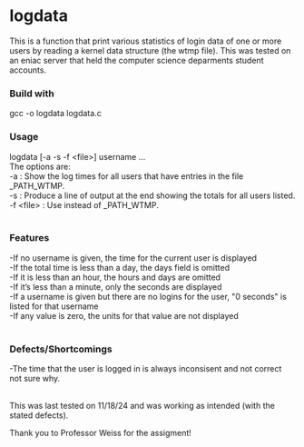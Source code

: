 # logdata
This is a function that print various statistics of login data of one or more users by reading a kernel data structure (the wtmp file). This was tested on an eniac server that held the computer science deparments student accounts.

### Build with
gcc -o logdata logdata.c

### Usage 
logdata \[-a -s -f \<file\>\] username ...
<br>
The options are: <br>
-a : Show the log times for all users that have entries in the file _PATH_WTMP. <br>
-s : Produce a line of output at the end showing the totals for all users listed. <br>
-f \<file\> : Use <file> instead of _PATH_WTMP. <br>
<br>
### Features<br>
-If no username is given, the time for the current user is displayed<br>
-If the total time is less than a day, the days field is omitted<br>
-If it is less than an hour, the hours and days are omitted <br>
-If it’s less than a minute, only the seconds are displayed<br>
-If a username is given but there are no logins for the user, "0 seconds" is listed for that username<br>
-If any value is zero, the units for that value are not displayed<br>
<br>

### Defects/Shortcomings
-The time that the user is logged in is always inconsisent and not correct not sure why. 

<br>
This was last tested on 11/18/24 and was working as intended (with the stated defects).

Thank you to Professor Weiss for the assigment!
